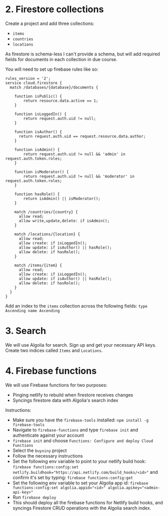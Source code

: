 # 2. Firestore collections

Create a project and add three collections:

- `items`
- `countries`
- `locations`

As firestore is schema-less I can't provide a schema, but will add required fields for documents in each
collection in due course.

You will need to set up firebase rules like so:

```
rules_version = '2';
service cloud.firestore {
  match /databases/{database}/documents {

  	function isPublic() {
    	return resource.data.active == 1;
    }

  	function isLoggedIn() {
    	return request.auth.uid != null;
    }

  	function isAuthor() {
      return request.auth.uid == request.resource.data.author;
    }

    function isAdmin() {
    	return request.auth.uid != null && 'admin' in request.auth.token.roles;
    }

    function isModerator() {
    	return request.auth.uid != null && 'moderator' in request.auth.token.roles;
    }

    function hasRole() {
    	return isAdmin() || isModerator();
    }

    match /countries/{country} {
      allow read;
      allow write,update,delete: if isAdmin();
    }

    match /locations/{location} {
      allow read;
      allow create: if isLoggedIn();
      allow update: if isAuthor() || hasRole();
      allow delete: if hasRole();
    }

    match /items/{item} {
      allow read;
      allow create: if isLoggedIn();
      allow update: if isAuthor() || hasRole();
      allow delete: if hasRole();
    }
  }
}
```

Add an index to the `items` collection across the following fields: `type Ascending name Ascending`

# 3. Search

We will use Algolia for search. Sign up and get your necessary API keys. Create two indices called `Items` and `Locations`.

# 4. Firebase functions

We will use Firebase functions for two purposes:

- Pinging netlify to rebuild when firestore receives changes
- Syncings firestore data with Algolia's search index

Instructions:

- Make sure you have the `firebase-tools` installed: `npm install -g firebase-tools`
- Navigate to `firebase-functions` and type `firebase init` and authenticate against your account
- `firebase init` and choose `Functions: Configure and deploy Cloud Functions`
- Select the `buyxiny` project
- Follow the necessary instructions
- Set the following env variable to point to your netlify build hook: `firebase functions:config:set netlify.buildhook="https://api.netlify.com/build_hooks/<id>"` and confirm it's set by typing: `firebase functions:config:get`
- Set the following env variable to set your Algolia app id: `firebase functions:config:set algolia.appid="<id>" algolia.apikey="<admin-api-key>"`
- Run `firebase deploy`
- This should deploy all the firebase functions for Netlify build hooks, and syncings Firestore CRUD operations with the Algolia search index.
